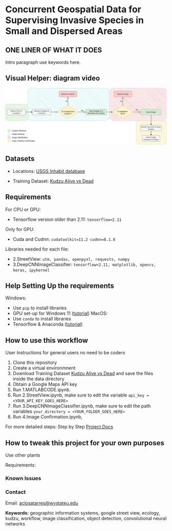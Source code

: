 # Concurrent Geospatial Data for Supervising Invasive Species in Small and Dispersed Areas 

## ONE LINER OF WHAT IT DOES

Intro paragraph use keywords here.

## Visual Helper: diagram video
![Workflow of our proposed model](Workflow.png)

## Datasets
- Locations: [USGS Inhabit database](https://gis.usgs.gov/inhabit/)

- Training Dataset: [Kudzu Alive vs Dead](https://www.kaggle.com/datasets/albaclosatarres/alive-vs-dead-kudzu-vegetation) 

## Requirements
For CPU or GPU:
- Tensorflow version older than 2.11: `tensorflow<2.11`
  
Only for GPU:
- Cuda and Cudnn: `cudatoolkit=11.2 cudnn=8.1.0 `

Libraries needed for each file:
- 2.StreetView: `utm, pandas, openpyxl, requests, numpy`
- 3.DeepCNNImageClassifier: `tensorflow<2.11, matplotlib, opencv, keras, ipykernel`

## Help Setting Up the requirements
Windows:
- Use `pip` to install libraries
- GPU set-up for Windows 11 ([tutorial](https://www.xda-developers.com/use-gpu-jupyter-notebook/))
MacOS:
- Use `conda` to install libraries
- Tensorflow & Anaconda ([tutorial](https://www.youtube.com/watch?v=CrEl8QL8hsM))


## How to use this workflow
User Instructions for general users no need to be coders
1. Clone this repository
2. Create a virtual environmnent
3. Download Training Dataset [Kudzu Alive vs Dead](https://www.kaggle.com/datasets/albaclosatarres/alive-vs-dead-kudzu-vegetation) and save the files inside the data directory
4. Obtain a Google Maps API key
5. Run 1.MATLABCODE.ipynb. 
6. Run 2.StreetView.ipynb, make sure to edit the variable `api_key = <YOUR_API_KEY_GOES_HERE>`
7. Run 3.DeepCNNImageClassifier.ipynb, make sure to edit the path variables `your_directory = <YOUR_FOLDER_GOES_HERE>`
8. Run 4.Image Confirmation.ipynb, 

For more detailed steps: Step by Step [Project.Docs](https://www.kaggle.com/datasets/albaclosatarres/alive-vs-dead-kudzu-vegetation) 



## How to tweak this project for your own purposes
Use other plants

Requirements:




### Known Issues



### Contact
Email: aclosatarres@wvstateu.edu




**Keywords:** geographic information systems, google street view, ecology, kudzu, workflow,
image classification, object detection, convolutional neural networks
